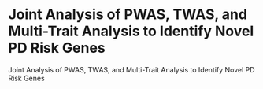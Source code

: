 # Joint Analysis of PWAS, TWAS, and Multi-Trait Analysis to Identify Novel PD Risk Genes
 Joint Analysis of PWAS, TWAS, and Multi-Trait Analysis to Identify Novel PD Risk Genes
